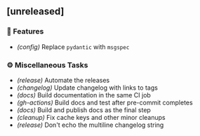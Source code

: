 ## [unreleased]

### 🚀 Features

- *(config)* Replace `pydantic` with `msgspec`

### ⚙️ Miscellaneous Tasks

- *(release)* Automate the releases
- *(changelog)* Update changelog with links to tags
- *(docs)* Build documentation in the same CI job
- *(gh-actions)* Build docs and test after pre-commit completes
- *(docs)* Build and publish docs as the final step
- *(cleanup)* Fix cache keys and other minor cleanups
- *(release)* Don't echo the multiline changelog string

